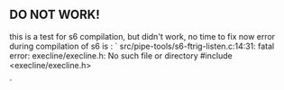 ## DO NOT WORK!
this is a test for s6 compilation, but didn't work, no time to fix now
error during compilation of s6 is :
`
src/pipe-tools/s6-ftrig-listen.c:14:31: fatal error: execline/execline.h: No such file or directory
 #include <execline/execline.h>

`